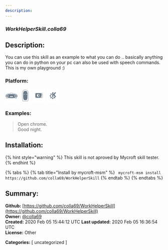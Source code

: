 ```yaml
---
description: 
---
```


### _WorkHelperSkill.colla69_  
## Description:  
You can use this skill as an example to what you can do .. basically anything you can do in python on your pc can also be used with speech commands. This is my own playground :)  
  
  
### Platform:  
 ![Mark I](../.gitbook/assets/mark-1-icon.png)  ![Mark II](../.gitbook/assets/mark-2-icon.png)  ![Picroft](../.gitbook/assets/picroft-icon.png)  ![plasmoid](../.gitbook/assets/kde.png)   
### Examples:  
> Open chrome.  
> Good night.  
  
## Installation:  
{% hint style="warning" %}
This skill is not aproved by Mycroft skill tester.
{% endhint %}
    
{% tabs %}
{% tab title="Install by mycroft-msm" %}
``` mycroft-msm install https://github.com/colla69/WorkHelperSkill```
{% endtab %}
  {% endtabs %}
    
## Summary:  
**Github:** [https://github.com/colla69/WorkHelperSkill](https://github.com/colla69/WorkHelperSkill)  
**Owner:** [@colla69](https://github.com/colla69)  
**Created:** 2020 Feb 05 15:44:12 UTC  **Last updated:** 2020 Feb 05 16:36:54 UTC  
**License:** Other  
  
**Categories:** [ uncategorized ]   
